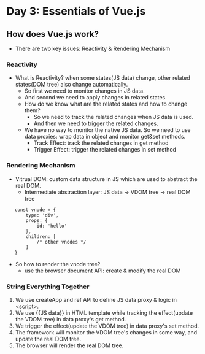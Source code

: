 # Day 3: Essentials of Vue.js

## How does Vue.js work?
 - There are two key issues: Reactivity & Rendering Mechanism

### Reactivity
 - What is Reactivity? when some states(JS data) change, other related states(DOM tree) also change automatically.
    - So first we need to monitor changes in JS data.
    - And second we need to apply changes in related states. 
    - How do we know what are the related states and how to change them?
        - So we need to track the related changes when JS data is used.
        - And then we need to trigger the related changes.
    - We have no way to monitor the native JS data. So we need to use data proxies: wrap data in object and monitor get&set methods.
        - Track Effect: track the related changes in get method
        - Trigger Effect: trigger the related changes in set method

### Rendering Mechanism
 - Vitrual DOM: custom data structure in JS which are used to abstract the real DOM.
    - Intermediate abstraction layer: JS data -> VDOM tree -> real DOM tree
 ```
    const vnode = {
        type: 'div',
        props: {
            id: 'hello'
        },
        children: [
            /* other vnodes */
        ]
    }
 ```
 - So how to render the vnode tree?
    - use the browser document API: create & modify the real DOM

### String Everything Together
 1. We use createApp and ref API to define JS data proxy & logic in \<script\>.
 2. We use {{JS data}} in HTML template while tracking the effect(update the VDOM tree) in data proxy's get method.
 3. We trigger the effect(update the VDOM tree) in data proxy's set method.
 4. The framework will monitor the VDOM tree's changes in some way, and update the real DOM tree.
 5. The browser will render the real DOM tree.
